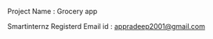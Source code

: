 Project Name : Grocery app
                       
Smartinternz Registerd Email id  : appradeep2001@gmail.com

                         	
